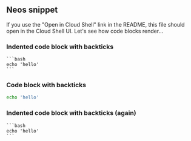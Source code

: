 ## Neos snippet
If you use the "Open in Cloud Shell" link in the README, this file should open in the Cloud Shell UI. Let's see how code blocks render...

### Indented code block with backticks

    ```bash
    echo 'hello'
    ```

### Code block with backticks

```bash
echo 'hello'
```

### Indented code block with backticks (again)

    ```bash
    echo 'hello'
    ```